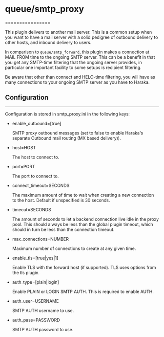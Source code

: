 # queue/smtp\_proxy
================

This plugin delivers to another mail server. This is a common setup when you want to have a mail server with a solid pedigree of outbound delivery to other hosts, and inbound delivery to users.

In comparison to `queue/smtp_forward`, this plugin makes a connection at MAIL FROM time to the ongoing SMTP server. This can be a benefit in that you get any SMTP-time filtering that the ongoing server provides, in particular one important facility to some setups is recipient filtering.

Be aware that other than connect and HELO-time filtering, you will have as many connections to your ongoing SMTP server as you have to Haraka.

## Configuration
-------------

Configuration is stored in smtp\_proxy.ini in the following keys:

  * enable\_outbound=[true]

    SMTP proxy outbound messages (set to false to enable Haraka's
    separate Outbound mail routing (MX based delivery)).

  * host=HOST
    
    The host to connect to.

  * port=PORT

    The port to connect to.

  * connect\_timeout=SECONDS

    The maximum amount of time to wait when creating a new connection
    to the host.  Default if unspecified is 30 seconds.

  * timeout=SECONDS

    The amount of seconds to let a backend connection live idle in the
    proxy pool.  This should always be less than the global plugin timeout,
    which should in turn be less than the connection timeout.

  * max\_connections=NUMBER

    Maximum number of connections to create at any given time.

  * enable\_tls=[true|yes|1]

    Enable TLS with the forward host (if supported). TLS uses options from
    the tls plugin.

  * auth\_type=[plain|login]

    Enable PLAIN or LOGIN SMTP AUTH.  This is required to enable AUTH.

  * auth\_user=USERNAME

    SMTP AUTH username to use.

  * auth\_pass=PASSWORD

    SMTP AUTH password to use.


